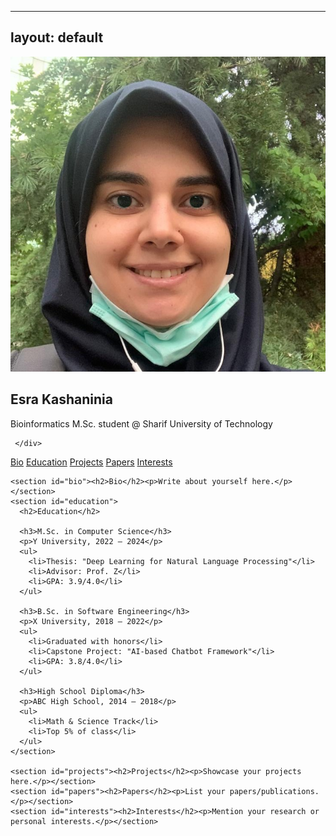 <!-- to change this page, use this link:
https://chatgpt.com/share/6890cb27-2c98-8007-b481-202e8135ae4d -->

---
layout: default
---
<link rel="stylesheet" href="assets/css/style.css">

<div class="container">
  <div class="sidebar">
    <img src="avatar.jpeg" alt="Esra Kashaninia Photo" class="profile-pic">
    <div class="info">
      <h2>Esra Kashaninia</h2>
      <p> Bioinformatics M.Sc. student @ Sharif University of Technology </p>
      <div class="social-icons">
        <a href="mailto:esra.kashaninia@ce.sharif.edu" target="_blank" aria-label="Email">
          <i class="fa-solid fa-envelope"></i>
        </a>
        <a href="https://github.com/Esra-K/" target="_blank" aria-label="GitHub">
          <i class="fa-brands fa-github"></i>
        </a>
        <a href="https://www.linkedin.com/in/esra-kashaninia/" target="_blank" aria-label="LinkedIn">
          <i class="fa-brands fa-linkedin"></i>
        </a>
        <a href="Esra-K-CV.pdf" target="_blank" title="Download CV">
          <i class="fas fa-file-alt"></i>
        </a>
      </div>

     </div>
  </div>

  <div class="main-content">
    <nav class="navbar">
      <a href="#bio">Bio</a>
      <a href="#education">Education</a>
      <a href="#projects">Projects</a>
      <a href="#papers">Papers</a>
      <a href="#interests">Interests</a>
    </nav>

    <section id="bio"><h2>Bio</h2><p>Write about yourself here.</p></section>
    <section id="education">
      <h2>Education</h2>

      <h3>M.Sc. in Computer Science</h3>
      <p>Y University, 2022 – 2024</p>
      <ul>
        <li>Thesis: "Deep Learning for Natural Language Processing"</li>
        <li>Advisor: Prof. Z</li>
        <li>GPA: 3.9/4.0</li>
      </ul>

      <h3>B.Sc. in Software Engineering</h3>
      <p>X University, 2018 – 2022</p>
      <ul>
        <li>Graduated with honors</li>
        <li>Capstone Project: "AI-based Chatbot Framework"</li>
        <li>GPA: 3.8/4.0</li>
      </ul>

      <h3>High School Diploma</h3>
      <p>ABC High School, 2014 – 2018</p>
      <ul>
        <li>Math & Science Track</li>
        <li>Top 5% of class</li>
      </ul>
    </section>

    <section id="projects"><h2>Projects</h2><p>Showcase your projects here.</p></section>
    <section id="papers"><h2>Papers</h2><p>List your papers/publications.</p></section>
    <section id="interests"><h2>Interests</h2><p>Mention your research or personal interests.</p></section>
  </div>
</div>


